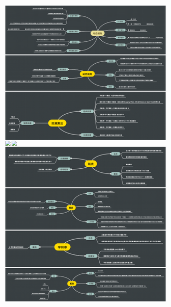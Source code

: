 ![](动态规划.png)
![](动态规划-2.png)
![](回溯算法.png)
![](树.png)
![](图.png)
![](链表.png)
![](数组.png)
![](字符串.png)
![](其他.png)